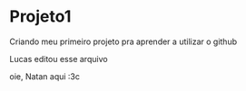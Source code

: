 # Projeto1
Criando meu primeiro projeto pra aprender a utilizar o github

Lucas editou esse arquivo

oie, Natan aqui :3c
